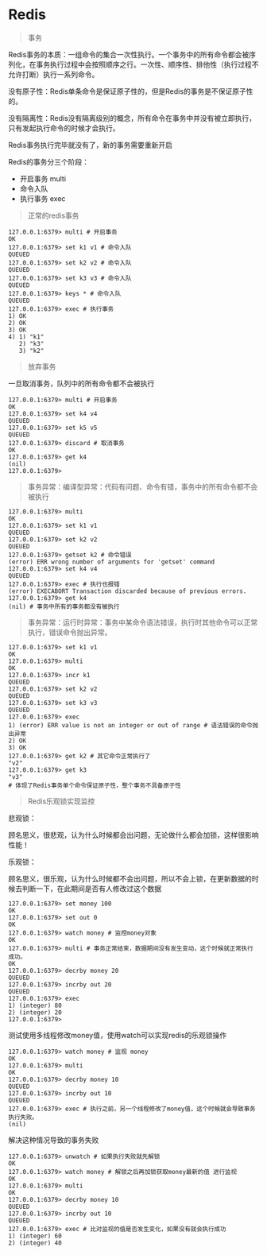 # Redis

> 事务

Redis事务的本质：一组命令的集合一次性执行。一个事务中的所有命令都会被序列化，在事务执行过程中会按照顺序之行。一次性、顺序性、排他性（执行过程不允许打断）执行一系列命令。

没有原子性：Redis单条命令是保证原子性的，但是Redis的事务是不保证原子性的。

没有隔离性：Redis没有隔离级别的概念，所有命令在事务中并没有被立即执行，只有发起执行命令的时候才会执行。

Redis事务执行完毕就没有了，新的事务需要重新开启

Redis的事务分三个阶段：

* 开启事务 multi
* 命令入队
* 执行事务 exec

> 正常的redis事务

~~~redis
127.0.0.1:6379> multi # 开启事务
OK
127.0.0.1:6379> set k1 v1 # 命令入队
QUEUED
127.0.0.1:6379> set k2 v2 # 命令入队
QUEUED
127.0.0.1:6379> set k3 v3 # 命令入队
QUEUED
127.0.0.1:6379> keys * # 命令入队
QUEUED
127.0.0.1:6379> exec # 执行事务
1) OK
2) OK
3) OK
4) 1) "k1"
   2) "k3"
   3) "k2"
~~~

> 放弃事务

一旦取消事务，队列中的所有命令都不会被执行

~~~redis
127.0.0.1:6379> multi # 开启事务
OK
127.0.0.1:6379> set k4 v4 
QUEUED
127.0.0.1:6379> set k5 v5
QUEUED
127.0.0.1:6379> discard # 取消事务
OK
127.0.0.1:6379> get k4
(nil)
127.0.0.1:6379> 
~~~

> 事务异常：编译型异常：代码有问题、命令有错，事务中的所有命令都不会被执行

~~~redis
127.0.0.1:6379> multi
OK
127.0.0.1:6379> set k1 v1
QUEUED
127.0.0.1:6379> set k2 v2
QUEUED
127.0.0.1:6379> getset k2 # 命令错误
(error) ERR wrong number of arguments for 'getset' command
127.0.0.1:6379> set k4 v4
QUEUED
127.0.0.1:6379> exec # 执行也报错
(error) EXECABORT Transaction discarded because of previous errors. 
127.0.0.1:6379> get k4
(nil) # 事务中所有的事务都没有被执行
~~~

> 事务异常：运行时异常：事务中某命令语法错误，执行时其他命令可以正常执行，错误命令抛出异常。

~~~redis
127.0.0.1:6379> set k1 v1
OK
127.0.0.1:6379> multi
OK
127.0.0.1:6379> incr k1
QUEUED
127.0.0.1:6379> set k2 v2
QUEUED
127.0.0.1:6379> set k3 v3
QUEUED
127.0.0.1:6379> exec
1) (error) ERR value is not an integer or out of range # 语法错误的命令抛出异常
2) OK
3) OK
127.0.0.1:6379> get k2 # 其它命令正常执行了
"v2"
127.0.0.1:6379> get k3
"v3"
# 体现了Redis事务单个命令保证原子性，整个事务不具备原子性
~~~

> Redis乐观锁实现监控

悲观锁：

顾名思义，很悲观，认为什么时候都会出问题，无论做什么都会加锁，这样很影响性能！

乐观锁：

顾名思义，很乐观，认为什么时候都不会出问题，所以不会上锁，在更新数据的时候去判断一下，在此期间是否有人修改过这个数据

~~~redis
127.0.0.1:6379> set money 100
OK
127.0.0.1:6379> set out 0
OK
127.0.0.1:6379> watch money # 监控money对象
OK
127.0.0.1:6379> multi # 事务正常结束，数据期间没有发生变动，这个时候就正常执行成功。
OK
127.0.0.1:6379> decrby money 20
QUEUED
127.0.0.1:6379> incrby out 20
QUEUED
127.0.0.1:6379> exec
1) (integer) 80
2) (integer) 20
127.0.0.1:6379> 
~~~

测试使用多线程修改money值，使用watch可以实现redis的乐观锁操作

~~~redis
127.0.0.1:6379> watch money # 监视 money
OK
127.0.0.1:6379> multi
OK
127.0.0.1:6379> decrby money 10
QUEUED
127.0.0.1:6379> incrby out 10
QUEUED
127.0.0.1:6379> exec # 执行之前，另一个线程修改了money值，这个时候就会导致事务执行失败。
(nil)
~~~

解决这种情况导致的事务失败

~~~redis
127.0.0.1:6379> unwatch # 如果执行失败就先解锁
OK
127.0.0.1:6379> watch money # 解锁之后再加锁获取money最新的值 进行监视
OK
127.0.0.1:6379> multi
OK
127.0.0.1:6379> decrby money 10
QUEUED
127.0.0.1:6379> incrby out 10
QUEUED
127.0.0.1:6379> exec # 比对监视的值是否发生变化，如果没有就会执行成功
1) (integer) 60
2) (integer) 40
~~~
